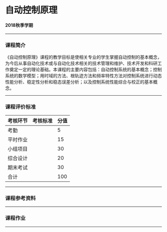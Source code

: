 # 自动控制原理

#### 2018秋季学期

---

### 课程简介

《自动控制原理》课程的教学目标是使相关专业的学生掌握自动控制的基本概念，为今后从事自动化技术或与自动化技术相关的技术管理和维护、技术开发和科研工作奠定一定的理论基础。本课程的主要内容包括：自动控制系统的基本概念；控制系统的数学模型；用时域的方法、根轨迹方法和频率特性方法对控制系统进行动态性能分析、稳定性分析和稳态误差分析；以及控制系统性能综合与校正的基本概念。

---

### 课程评价标准
|考核环节 | 考核标准 | 分值
|---|---|---|
|考勤| | 5
|平时作业| |15
|小组项目| |30
|综合设计|  | 20
|期末考试|  | 30
|合计    |  | 100

---

### 课程参考资料

---

### 课程作业

---
